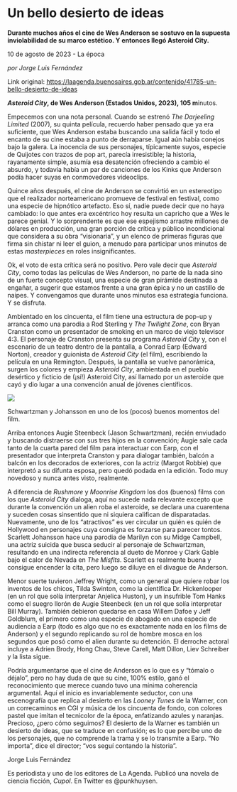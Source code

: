 # Un bello desierto de ideas

**Durante muchos años el cine de Wes Anderson se sostuvo en la supuesta inviolabilidad de su marco estético. Y entonces llegó Asteroid City.**

10 de agosto de 2023 - La época

_por Jorge Luis Fernández_

Link original: https://laagenda.buenosaires.gob.ar/contenido/41785-un-bello-desierto-de-ideas



*****Asteroid City*, de Wes Anderson (Estados Unidos, 2023), 10**5 m**inutos.




Empecemos con una nota personal. Cuando se estrenó *The Darjeeling Limited* (2007), su quinta película, recuerdo haber pensado que ya era suficiente, que Wes Anderson estaba buscando una salida fácil y todo el encanto de su cine estaba a punto de derraparse. Igual aún había conejos bajo la galera. La inocencia de sus personajes, típicamente suyos, especie de Quijotes con trazos de pop art, parecía irresistible; la historia, rayanamente simple, asumía esa desatención ofreciendo a cambio el absurdo, y todavía había un par de canciones de los Kinks que Anderson podía hacer suyas en conmovedores videoclips.




Quince años después, el cine de Anderson se convirtió en un estereotipo que el realizador norteamericano promueve de festival en festival, como una especie de hipnótico artefacto. Eso sí, nadie puede decir que no haya cambiado: lo que antes era excéntrico hoy resulta un capricho que a Wes le parece genial. Y lo sorprendente es que ese espejismo arrastre millones de dólares en producción, una gran porción de crítica y público incondicional que considera a su obra “visionaria”, y un elenco de primeras figuras que firma sin chistar ni leer el guion, a menudo para participar unos minutos de estas *masterpieces* en roles insignificantes.




Ok, el voto de esta crítica será no positivo. Pero vale decir que *Asteroid City*, como todas las películas de Wes Anderson, no parte de la nada sino de un fuerte concepto visual, una especie de gran pirámide destinada a engañar, a sugerir que estamos frente a una gran épica y no un castillo de naipes. Y convengamos que durante unos minutos esa estrategia funciona. Y se disfruta.




Ambientado en los cincuenta, el film tiene una estructura de pop-up y arranca como una parodia a Rod Sterling y *The Twilight Zone*, con Bryan Cranston como un presentador de smoking en un marco de viejo televisor 4:3. El personaje de Cranston presenta su programa *Asteroid City* y, con el escenario de un teatro dentro de la pantalla, a Conrad Earp (Edward Norton), creador y guionista de *Asteroid City* (el film), escribiendo la película en una Remington. Después, la pantalla se vuelve panorámica, surgen los colores y empieza *Asteroid City*, ambientada en el pueblo desértico y ficticio de (¡sí!) Asteroid City, así llamado por un asteroide que cayó y dio lugar a una convención anual de jóvenes científicos.




![](https://cdn.feater.me/files/images/2578549/524c7b81-77f8-41c8-8ba2-d890be482f2e.jpg)




Schwartzman y Johansson en uno de los (pocos) buenos momentos del film.




Arriba entonces Augie Steenbeck (Jason Schwartzman), recién enviudado y buscando distraerse con sus tres hijos en la convención; Augie sale cada tanto de la cuarta pared del film para interactuar con Earp, con el presentador que interpreta Cranston y para dialogar también, balcón a balcón en los decorados de exteriores, con la actriz (Margot Robbie) que interpretó a su difunta esposa, pero quedó podada en la edición. Todo muy novedoso y nunca antes visto, realmente.




A diferencia de *Rushmore* y *Moonrise Kingdom* los dos (buenos) films con los que *Asteroid City* dialoga, aquí no sucede nada relevante excepto que durante la convención un alien roba el asteroide, se declara una cuarentena y suceden cosas sinsentido que ni siquiera califican de disparatadas. Nuevamente, uno de los “atractivos” es ver circular un quién es quién de Hollywood en personajes cuya consigna es forzarse para parecer tontos. Scarlett Johansson hace una parodia de Marilyn con su Midge Campbell, una actriz suicida que busca seducir al personaje de Schwartzman, resultando en una indirecta referencia al dueto de Monroe y Clark Gable bajo el calor de Nevada en *The Misfits*. Scarlett es realmente buena y consigue encender la cita, pero luego se diluye en el divague de Anderson.




Menor suerte tuvieron Jeffrey Wright, como un general que quiere robar los inventos de los chicos, Tilda Swinton, como la científica Dr. Hickenlooper (en un rol que solía interpretar Anjelica Huston), y un insufrible Tom Hanks como el suegro llorón de Augie Steenbeck (en un rol que solía interpretar Bill Murray). También debieron quedarse en casa Willem Dafoe y Jeff Goldblum, el primero como una especie de abogado en una especie de audiencia a Earp (todo es algo que no es exactamente nada en los films de Anderson) y el segundo replicando su rol de hombre mosca en los segundos que posó como el alien durante su detención. El derroche actoral incluye a Adrien Brody, Hong Chau, Steve Carell, Matt Dillon, Liev Schreiber y la lista sigue.




Podría argumentarse que el cine de Anderson es lo que es y “tómalo o déjalo”, pero no hay duda de que su cine, 100% estilo, ganó el reconocimiento que merece cuando tuvo una mínima coherencia argumental. Aquí el inicio es invariablemente seductor, con una escenografía que replica al desierto en las *Looney Tunes* de la Warner, con un correcaminos en CGI y música de los cincuenta de fondo, con colores pastel que imitan el tecnicolor de la época, enfatizando azules y naranjas. Precioso, ¿pero cómo seguimos? El desierto de la Warner es también un desierto de ideas, que se traduce en confusión; es lo que percibe uno de los personajes, que no comprende la trama y se lo transmite a Earp. “No importa”, dice el director; “vos seguí contando la historia”.




Jorge Luis Fernández




Es periodista y uno de los editores de La Agenda. Publicó una novela de ciencia ficción, *Cupol*. En Twitter es @punkhuysen.




